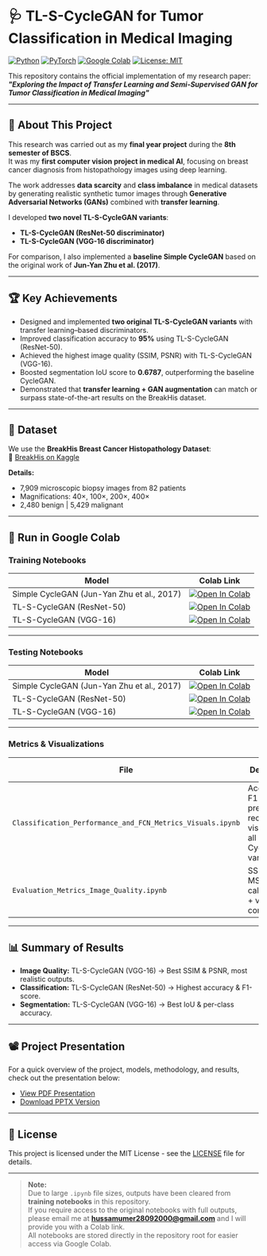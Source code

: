 # 🩺 TL-S-CycleGAN for Tumor Classification in Medical Imaging

[![Python](https://img.shields.io/badge/Python-3.8+-blue.svg)](https://www.python.org/)
[![PyTorch](https://img.shields.io/badge/PyTorch-%23EE4C2C.svg?&logo=PyTorch&logoColor=white)](https://pytorch.org/)
[![Google Colab](https://img.shields.io/badge/Open%20in-Colab-yellow.svg)](https://colab.research.google.com/)
[![License: MIT](https://img.shields.io/badge/License-MIT-green.svg)](LICENSE)

This repository contains the official implementation of my research paper:  
**_"Exploring the Impact of Transfer Learning and Semi-Supervised GAN for Tumor Classification in Medical Imaging"_**

---

## 📖 About This Project

This research was carried out as my **final year project** during the **8th semester of BSCS**.  
It was my **first computer vision project in medical AI**, focusing on breast cancer diagnosis from histopathology images using deep learning.

The work addresses **data scarcity** and **class imbalance** in medical datasets by generating realistic synthetic tumor images through **Generative Adversarial Networks (GANs)** combined with **transfer learning**.

I developed **two novel TL-S-CycleGAN variants**:
- **TL-S-CycleGAN (ResNet-50 discriminator)**
- **TL-S-CycleGAN (VGG-16 discriminator)**

For comparison, I also implemented a **baseline Simple CycleGAN** based on the original work of **Jun-Yan Zhu et al. (2017)**.

---

## 🏆 Key Achievements

- Designed and implemented **two original TL-S-CycleGAN variants** with transfer learning–based discriminators.
- Improved classification accuracy to **95%** using TL-S-CycleGAN (ResNet-50).
- Achieved the highest image quality (SSIM, PSNR) with TL-S-CycleGAN (VGG-16).
- Boosted segmentation IoU score to **0.6787**, outperforming the baseline CycleGAN.
- Demonstrated that **transfer learning + GAN augmentation** can match or surpass state-of-the-art results on the BreakHis dataset.

---

## 📂 Dataset

We use the **BreakHis Breast Cancer Histopathology Dataset**:  
🔗 [BreakHis on Kaggle](https://www.kaggle.com/datasets/ambarish/breakhis)

**Details:**
- 7,909 microscopic biopsy images from 82 patients
- Magnifications: 40×, 100×, 200×, 400×
- 2,480 benign | 5,429 malignant

---

## 🚀 Run in Google Colab

### **Training Notebooks**
| Model | Colab Link |
|-------|------------|
| Simple CycleGAN (Jun-Yan Zhu et al., 2017) | [![Open In Colab](https://colab.research.google.com/assets/colab-badge.svg)](https://colab.research.google.com/github/HussamUmer/TL-S-CycleGAN-Histopathology/blob/main/Training/training_simple_cyclegan.ipynb) |
| TL-S-CycleGAN (ResNet-50) | [![Open In Colab](https://colab.research.google.com/assets/colab-badge.svg)](https://colab.research.google.com/github/HussamUmer/TL-S-CycleGAN-Histopathology/blob/main/Training/training_resnet_50_cyclegan.ipynb) |
| TL-S-CycleGAN (VGG-16) | [![Open In Colab](https://colab.research.google.com/assets/colab-badge.svg)](https://colab.research.google.com/github/HussamUmer/TL-S-CycleGAN-Histopathology/blob/main/Training/training_vgg_16_model.ipynb) |

---

### **Testing Notebooks**
| Model | Colab Link |
|-------|------------|
| Simple CycleGAN (Jun-Yan Zhu et al., 2017) | [![Open In Colab](https://colab.research.google.com/assets/colab-badge.svg)](https://colab.research.google.com/github/HussamUmer/TL-S-CycleGAN-Histopathology/blob/main/Testing/testing_simple_cyclegan_trained_model_generating_images.ipynb) |
| TL-S-CycleGAN (ResNet-50) | [![Open In Colab](https://colab.research.google.com/assets/colab-badge.svg)](https://colab.research.google.com/github/HussamUmer/TL-S-CycleGAN-Histopathology/blob/main/Testing/testing_resnet_50_trained_model_generating_images.ipynb) |
| TL-S-CycleGAN (VGG-16) | [![Open In Colab](https://colab.research.google.com/assets/colab-badge.svg)](https://colab.research.google.com/github/HussamUmer/TL-S-CycleGAN-Histopathology/blob/main/Testing/testing_vgg_16_model_generating_images.ipynb) |

---

### **Metrics & Visualizations**
| File | Description | Colab Link |
|------|-------------|------------|
| `Classification_Performance_and_FCN_Metrics_Visuals.ipynb` | Accuracy, F1-score, precision, recall + FCN visuals for all CycleGAN variants | [![Open In Colab](https://colab.research.google.com/assets/colab-badge.svg)](https://colab.research.google.com/github/HussamUmer/TL-S-CycleGAN-Histopathology/blob/main/Evaluation%20Metrics%20and%20Visuals/Classification_Performance_and_FCM_metrics_Visuals.ipynb) |
| `Evaluation_Metrics_Image_Quality.ipynb` | SSIM, PSNR, MSE calculations + visual comparisons | [![Open In Colab](https://colab.research.google.com/assets/colab-badge.svg)](https://colab.research.google.com/github/HussamUmer/TL-S-CycleGAN-Histopathology/blob/main/Evaluation%20Metrics%20and%20Visuals/Evaluation_Metrics_Image_Quality.ipynb) |

---

## 📊 Summary of Results

- **Image Quality:** TL-S-CycleGAN (VGG-16) → Best SSIM & PSNR, most realistic outputs.  
- **Classification:** TL-S-CycleGAN (ResNet-50) → Highest accuracy & F1-score.  
- **Segmentation:** TL-S-CycleGAN (VGG-16) → Best IoU & per-class accuracy.  

---

## 📽️ Project Presentation
For a quick overview of the project, models, methodology, and results, check out the presentation below:

- [View PDF Presentation](Presentation/FYP_Presentation.pdf)
- [Download PPTX Version](Presentation/FYP_Presentation.pptx)

---

## 📄 License
This project is licensed under the MIT License - see the [LICENSE](LICENSE) file for details.

---

> **Note:**  
> Due to large `.ipynb` file sizes, outputs have been cleared from **training notebooks** in this repository.  
> If you require access to the original notebooks with full outputs, please email me at **hussamumer28092000@gmail.com** and I will provide you with a Colab link.  
> All notebooks are stored directly in the repository root for easier access via Google Colab.


